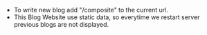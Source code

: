 - To write new blog add "/composite" to the current url.
- This Blog Website use static data, so everytime we restart server previous blogs are not displayed.
